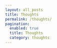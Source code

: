 ```yaml
---
layout: all_posts
title: Thoughts
permalink: /thoughts/
pagination:
  enabled: true
  title: Thoughts
  category: thoughts
---
```

